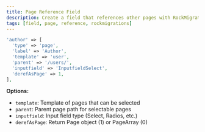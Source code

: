 ```yaml
---
title: Page Reference Field
description: Create a field that references other pages with RockMigrations
tags: [field, page, reference, rockmigrations]
---
```


```php
'author' => [
  'type' => 'page',
  'label' => 'Author',
  'template' => 'user',
  'parent' => '/users/',
  'inputfield' => 'InputfieldSelect',
  'derefAsPage' => 1,
],
```

**Options:**
- `template`: Template of pages that can be selected
- `parent`: Parent page path for selectable pages
- `inputfield`: Input field type (Select, Radios, etc.)
- `derefAsPage`: Return Page object (1) or PageArray (0)
